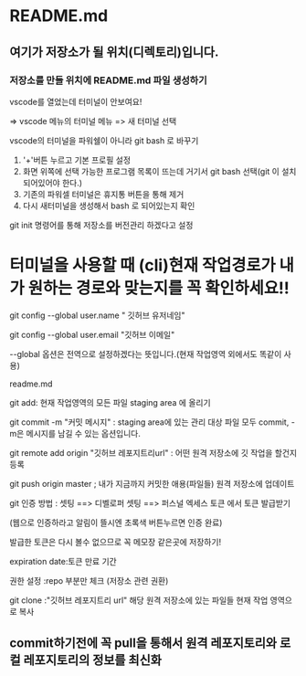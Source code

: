 # README.md

## 여기가 저장소가 될 위치(디렉토리)입니다.

### 저장소를 만들 위치에 README.md 파일 생성하기

vscode를 열었는데 터미널이 안보여요!

=> vscode 메뉴의 터미널 메뉴 => 새 터미널 선택

vscode의 터미널을 파워쉘이 아니라 git bash 로 바꾸기

1. '+'버튼 누르고 기본 프로필 설정
2. 화면 위쪽에 선택 가능한 프로그램 목록이 뜨는데 거기서 git bash 선택(git 이 설치 되어있어야 한다.)
3. 기존의 파워셀 터미널은 휴지통 버튼을 통해 제거
4. 다시 새터미널을 생성해서 bash 로 되어있는지 확인



git init 명령어를 통해 저장소를 버전관리 하겠다고 설정

# 터미널을 사용할 때 (cli)현재 작업경로가 내가 원하는 경로와 맞는지를 꼭 확인하세요!!

git config --global user.name " 깃허브 유저네임"

git config --global user.email "깃허브 이메일"

--global 옵션은 전역으로 설정하겠다는 뜻입니다.(현재 작업영역 외에서도 똑같이 사용)



readme.md

git add: 현재 작업영역의 모든 파일 staging area 에 올리기

git commit -m "커밋 메시지"  : staging area에 있는 관리 대상 파일 모두 commit, -m은 메시지를 남길 수 있는 옵션입니다.



git remote add origin "깃허브 레포지트리url" : 어떤 원격 저장소에 깃 작업을 할건지 등록

git push origin master ; 내가 지금까지 커밋한 애용(파일들) 원격 저장소에 업데이트

git 인증 방법 : 셋팅 ==> 디벨로퍼 셋팅 ==> 퍼스널 엑세스 토큰 에서 토큰 발급받기

(웹으로 인증하라고 알림이 뜰시엔 초록색 버튼누르면 인증 완료)

발급한 토큰은 다시 볼수 없으므로 꼭 메모장 같은곳에 저장하기!

expiration date:토큰 만료 기간

권한 설정 :repo 부분만 체크 (저장소 관련 권환)

git clone :"깃허브 레포지트리 url" 해당 원격 저장소에 있는 파일들 현재 작업 영역으로 복사

## commit하기전에 꼭 pull을 통해서 원격 레포지토리와 로컬 레포지토리의 정보를 최신화



